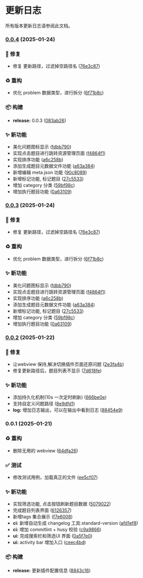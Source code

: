 # 更新日志

所有版本更新日志请参阅此文档。


### [0.0.4](https://github.com/EvilJoker/codetrack/compare/v0.0.2...v0.0.4) (2025-01-24)


### 🐛 修复

* 修复 更新路径，过滤掉空路径名 ([76e3c87](https://github.com/EvilJoker/codetrack/commit/76e3c878f8ecc4ec4aa92a376e5eaf48b7515e6e))


### ♻️ 重构

* 优化 problem 数据类型，进行拆分 ([6f71b8c](https://github.com/EvilJoker/codetrack/commit/6f71b8cc60c69277a09ff9f18fe0c404e754d753))


### 📦 构建

* **release:** 0.0.3 ([083ab26](https://github.com/EvilJoker/codetrack/commit/083ab26e63b932079df005d33fb6d545bef5fef9))


### ✨ 新功能

* 美化问题图标显示 ([fdbb790](https://github.com/EvilJoker/codetrack/commit/fdbb790394df89cf101a803f54565d360c36faaf))
* 实现点击题目进行跳转资源管理页面 ([f4864f1](https://github.com/EvilJoker/codetrack/commit/f4864f16edf0859668622c9218e3fff6ad05450d))
* 实现排序功能 ([a6c258b](https://github.com/EvilJoker/codetrack/commit/a6c258be72d78301043fb8b944c490a30fcf4e3c))
* 添加生成题目元数据文件功能 ([a63a384](https://github.com/EvilJoker/codetrack/commit/a63a3841c38a5030c9457ef3a2c43d3e1edf8af7))
* 新增编辑 meta.json 功能 ([90c8089](https://github.com/EvilJoker/codetrack/commit/90c8089a7cfacca509d18c5f841d3440846684ed))
* 新增标记功能, 标记题目 ([27c5533](https://github.com/EvilJoker/codetrack/commit/27c5533219d835a8b9d982fbc59988b6ddd6a491))
* 增加 category 分类 ([59bf98c](https://github.com/EvilJoker/codetrack/commit/59bf98caa2b4358ebf454a8db1461d23c9aea465))
* 增加执行题目功能 ([0a63109](https://github.com/EvilJoker/codetrack/commit/0a6310967079f9299d320675dc9718c5ea77b293))

### [0.0.3](https://github.com/EvilJoker/codetrack/compare/v0.0.2...v0.0.3) (2025-01-24)

### 🐛 修复

- 修复 更新路径，过滤掉空路径名 ([76e3c87](https://github.com/EvilJoker/codetrack/commit/76e3c878f8ecc4ec4aa92a376e5eaf48b7515e6e))

### ♻️ 重构

- 优化 problem 数据类型，进行拆分 ([6f71b8c](https://github.com/EvilJoker/codetrack/commit/6f71b8cc60c69277a09ff9f18fe0c404e754d753))

### ✨ 新功能

- 美化问题图标显示 ([fdbb790](https://github.com/EvilJoker/codetrack/commit/fdbb790394df89cf101a803f54565d360c36faaf))
- 实现点击题目进行跳转资源管理页面 ([f4864f1](https://github.com/EvilJoker/codetrack/commit/f4864f16edf0859668622c9218e3fff6ad05450d))
- 实现排序功能 ([a6c258b](https://github.com/EvilJoker/codetrack/commit/a6c258be72d78301043fb8b944c490a30fcf4e3c))
- 添加生成题目元数据文件功能 ([a63a384](https://github.com/EvilJoker/codetrack/commit/a63a3841c38a5030c9457ef3a2c43d3e1edf8af7))
- 新增标记功能, 标记题目 ([27c5533](https://github.com/EvilJoker/codetrack/commit/27c5533219d835a8b9d982fbc59988b6ddd6a491))
- 增加 category 分类 ([59bf98c](https://github.com/EvilJoker/codetrack/commit/59bf98caa2b4358ebf454a8db1461d23c9aea465))
- 增加执行题目功能 ([0a63109](https://github.com/EvilJoker/codetrack/commit/0a6310967079f9299d320675dc9718c5ea77b293))

### [0.0.2](https://github.com/EvilJoker/codetrack/compare/v0.0.1...v0.0.2) (2025-01-22)

### 🐛 修复

- 让webview 保持,解决切换插件页面还原问题 ([2e3fa4b](https://github.com/EvilJoker/codetrack/commit/2e3fa4bfa9c4d3239a3aea902bc2886e5f3f5d8b))
- 修复更新路径后，题目列表不显示 ([7d618fe](https://github.com/EvilJoker/codetrack/commit/7d618fe43a317eecbaf18f6526c28518840ca429))

### ✨ 新功能

- 添加持久化机制(10s 一次定时刷新) ([666be0e](https://github.com/EvilJoker/codetrack/commit/666be0e8130bdd68e747983cf7f385082392ffd1))
- 支持自定义问题路径 ([8e9dfd1](https://github.com/EvilJoker/codetrack/commit/8e9dfd18f2a4a7268cefa46b41db07ac288b8dba))
- **log:** 增加日志输出，可以在输出中看到日志 ([88454e9](https://github.com/EvilJoker/codetrack/commit/88454e93c33ca52b4e7c61ae4e3e5f458fe692c2))

### 0.0.1 (2025-01-21)

### ♻️ 重构

- 删除无用的 webview ([64dfa26](https://github.com/EvilJoker/codetrack/commit/64dfa263b70bcbd6eba4582fffdc8970157c3942))

### ✅ 测试

- 修改测试用例，加载真正的文件 ([ee5cf07](https://github.com/EvilJoker/codetrack/commit/ee5cf071fb78ebe4b195d0d277675c000ffebeba))

### ✨ 新功能

- 实现筛选功能, 点击按钮刷新题目数据 ([5079022](https://github.com/EvilJoker/codetrack/commit/50790223409f0d716f562c5769a79f979207552a))
- 完成题目列表界面 ([6126357](https://github.com/EvilJoker/codetrack/commit/6126357ccc77dc60118dc280097022e92a6e785e))
- 新增tags 集合展示 ([f7e6008](https://github.com/EvilJoker/codetrack/commit/f7e6008d54b5fbb648d279442534997edb22240f))
- **ci:** 新增自动生成 changelog 工具:standard-version ([afd1ef8](https://github.com/EvilJoker/codetrack/commit/afd1ef8af37cfbdd1c25e3968b7586c05729cd6e))
- **ci:** 增加 commitlint + husy 校验 ([c9a9866](https://github.com/EvilJoker/codetrack/commit/c9a9866d2eb7ec6c765e4aba060d42042ae6831b))
- **ui:** 完成搜索栏和筛选UI 界面 ([0a5f7e0](https://github.com/EvilJoker/codetrack/commit/0a5f7e0c2dd1427cdc8b8ed7270a7e1fa3a3899e))
- **ui:** activity bar 增加入口 ([ceec4bd](https://github.com/EvilJoker/codetrack/commit/ceec4bd52209c014b83381f7e57432a409090ba6))

### 📦 构建

- **release:** 更新插件配置信息 ([8843c16](https://github.com/EvilJoker/codetrack/commit/8843c169efe0e3257492215c42258f755201a244))
